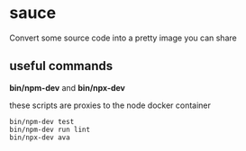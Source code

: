 # sauce

Convert some source code into a pretty image you can share

## useful commands

**bin/npm-dev** and **bin/npx-dev**

these scripts are proxies to the node docker container

```
bin/npm-dev test
bin/npm-dev run lint
bin/npx-dev ava
```
